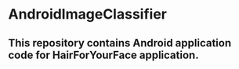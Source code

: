 # AndroidImageClassifier

## This repository contains Android application code for HairForYourFace application.